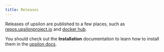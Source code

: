 ```yaml
---
title: Releases
---
```


Releases of upsilon are published to a few places, such as [repos.upsilonproject.io](http://repos.upsilonproject.io) and [docker hub](https://hub.docker.com/r/upsilonproject). 

You should check out the **Installation** documentation to learn how to install them in the [upsilon docs](http://docs.upsilonproject.io). 

